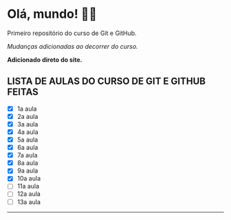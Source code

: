 # Olá, mundo! 👋🏾
 Primeiro repositório do curso de Git e GitHub.

 *Mudanças adicionadas ao decorrer do curso.*

**Adicionado direto do site.**

## LISTA DE AULAS DO CURSO DE GIT E GITHUB FEITAS
- [x] 1a aula
- [x] 2a aula
- [x] 3a aula
- [x] 4a aula
- [x] 5a aula
- [x] 6a aula
- [x] 7a aula
- [x] 8a aula
- [x] 9a aula
- [x] 10a aula
- [ ] 11a aula
- [ ] 12a aula
- [ ] 13a aula
***
